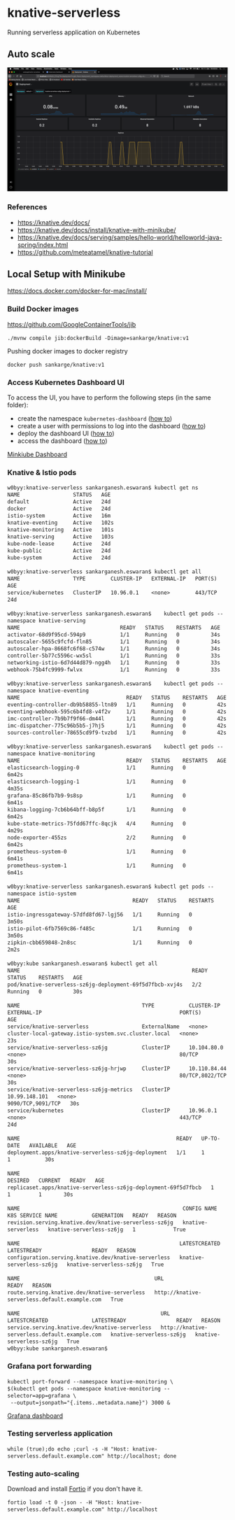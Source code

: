 # knative-serverless

Running serverless application on Kubernetes

## Auto scale

<img src="https://github.com/sankarge/knative-serverless/blob/master/images/grafana.png" width="800px"></img>

### References

- https://knative.dev/docs/
- https://knative.dev/docs/install/knative-with-minikube/
- https://knative.dev/docs/serving/samples/hello-world/helloworld-java-spring/index.html
- https://github.com/meteatamel/knative-tutorial

## Local Setup with Minikube

https://docs.docker.com/docker-for-mac/install/


### Build Docker images

https://github.com/GoogleContainerTools/jib
```shell script
./mvnw compile jib:dockerBuild -Dimage=sankarge/knative:v1
```

Pushing docker images to docker registry
```shell script
docker push sankarge/knative:v1
```

### Access Kubernetes Dashboard UI

To access the UI, you have to perform the following steps (in the same folder):
- create the namespace `kubernetes-dashboard` ([how to](https://kubernetes.io/docs/tasks/administer-cluster/namespaces-walkthrough/#create-new-namespaces))
- create a user with permissions to log into the dashboard ([how to](https://github.com/kubernetes/dashboard/blob/master/docs/user/access-control/creating-sample-user.md))
- deploy the dashboard UI ([how to](https://kubernetes.io/docs/tasks/access-application-cluster/web-ui-dashboard/#deploying-the-dashboard-ui))
- access the dashboard ([how to](https://kubernetes.io/docs/tasks/access-application-cluster/web-ui-dashboard/#accessing-the-dashboard-ui))

[Minkiube Dashboard](http://localhost:8001/api/v1/namespaces/kubernetes-dashboard/services/https:kubernetes-dashboard:/proxy/#/overview?namespace=default)

### Knative & Istio pods

```shell
w0byy:knative-serverless sankarganesh.eswaran$ kubectl get ns
NAME                 STATUS   AGE
default              Active   24d
docker               Active   24d
istio-system         Active   16m
knative-eventing     Active   102s
knative-monitoring   Active   101s
knative-serving      Active   103s
kube-node-lease      Active   24d
kube-public          Active   24d
kube-system          Active   24d

w0byy:knative-serverless sankarganesh.eswaran$ kubectl get all
NAME                 TYPE        CLUSTER-IP   EXTERNAL-IP   PORT(S)   AGE
service/kubernetes   ClusterIP   10.96.0.1    <none>        443/TCP   24d

w0byy:knative-serverless sankarganesh.eswaran$    kubectl get pods --namespace knative-serving
NAME                                READY   STATUS    RESTARTS   AGE
activator-68d9f95cd-594p9           1/1     Running   0          34s
autoscaler-5655c9fcfd-fln85         1/1     Running   0          34s
autoscaler-hpa-8668fc6f68-c574w     1/1     Running   0          34s
controller-5b77c5596c-wx5sl         1/1     Running   0          33s
networking-istio-6d7d44d879-ngg4h   1/1     Running   0          33s
webhook-75b4fc9999-fwlvx            1/1     Running   0          33s

w0byy:knative-serverless sankarganesh.eswaran$    kubectl get pods --namespace knative-eventing
NAME                                  READY   STATUS    RESTARTS   AGE
eventing-controller-db9b58855-ltn89   1/1     Running   0          42s
eventing-webhook-595c6b4fd8-v4f2v     1/1     Running   0          42s
imc-controller-7b9b7f9f66-dm44l       1/1     Running   0          42s
imc-dispatcher-775c96b5b5-j7hj5       1/1     Running   0          42s
sources-controller-78655cd9f9-tvzbd   1/1     Running   0          42s

w0byy:knative-serverless sankarganesh.eswaran$    kubectl get pods --namespace knative-monitoring
NAME                                  READY   STATUS    RESTARTS   AGE
elasticsearch-logging-0               1/1     Running   0          6m42s
elasticsearch-logging-1               1/1     Running   0          4m35s
grafana-85c86fb7b9-9s8sp              1/1     Running   0          6m41s
kibana-logging-7cb6b64bff-b8p5f       1/1     Running   0          6m42s
kube-state-metrics-75fdd67ffc-8qcjk   4/4     Running   0          4m29s
node-exporter-455zs                   2/2     Running   0          6m42s
prometheus-system-0                   1/1     Running   0          6m41s
prometheus-system-1                   1/1     Running   0          6m41s

w0byy:knative-serverless sankarganesh.eswaran$ kubectl get pods --namespace istio-system
NAME                                    READY   STATUS    RESTARTS   AGE
istio-ingressgateway-57dfd8fd67-lgj56   1/1     Running   0          3m50s
istio-pilot-6fb7569c86-f485c            1/1     Running   0          3m50s
zipkin-cbb659848-2n8sc                  1/1     Running   0          2m2s

w0byy:kube sankarganesh.eswaran$ kubectl get all
NAME                                                       READY   STATUS    RESTARTS   AGE
pod/knative-serverless-sz6jg-deployment-69f5d7fbcb-xvj4s   2/2     Running   0          30s

NAME                                       TYPE           CLUSTER-IP      EXTERNAL-IP                                            PORT(S)             AGE
service/knative-serverless                 ExternalName   <none>          cluster-local-gateway.istio-system.svc.cluster.local   <none>              23s
service/knative-serverless-sz6jg           ClusterIP      10.104.80.0     <none>                                                 80/TCP              30s
service/knative-serverless-sz6jg-hrjwp     ClusterIP      10.110.84.44    <none>                                                 80/TCP,8022/TCP     30s
service/knative-serverless-sz6jg-metrics   ClusterIP      10.99.148.101   <none>                                                 9090/TCP,9091/TCP   30s
service/kubernetes                         ClusterIP      10.96.0.1       <none>                                                 443/TCP             24d

NAME                                                  READY   UP-TO-DATE   AVAILABLE   AGE
deployment.apps/knative-serverless-sz6jg-deployment   1/1     1            1           30s

NAME                                                             DESIRED   CURRENT   READY   AGE
replicaset.apps/knative-serverless-sz6jg-deployment-69f5d7fbcb   1         1         1       30s

NAME                                                    CONFIG NAME          K8S SERVICE NAME           GENERATION   READY   REASON
revision.serving.knative.dev/knative-serverless-sz6jg   knative-serverless   knative-serverless-sz6jg   1            True    

NAME                                                   LATESTCREATED              LATESTREADY                READY   REASON
configuration.serving.knative.dev/knative-serverless   knative-serverless-sz6jg   knative-serverless-sz6jg   True    

NAME                                           URL                                             READY   REASON
route.serving.knative.dev/knative-serverless   http://knative-serverless.default.example.com   True    

NAME                                             URL                                             LATESTCREATED              LATESTREADY                READY   REASON
service.serving.knative.dev/knative-serverless   http://knative-serverless.default.example.com   knative-serverless-sz6jg   knative-serverless-sz6jg   True    
w0byy:kube sankarganesh.eswaran$ 

```

### Grafana port forwarding
```shell script
kubectl port-forward --namespace knative-monitoring \
$(kubectl get pods --namespace knative-monitoring --selector=app=grafana \
 --output=jsonpath="{.items..metadata.name}") 3000 &
```
[Grafana dashboard](http://localhost:3000/)

### Testing serverless application
```shell script
while (true);do echo ;curl -s -H "Host: knative-serverless.default.example.com" http://localhost; done
```

### Testing auto-scaling
Download and install [Fortio](https://github.com/fortio/fortio) if you don't have it.
```shell script
fortio load -t 0 -json - -H "Host: knative-serverless.default.example.com" http://localhost
```
